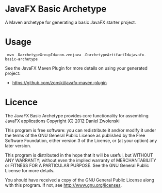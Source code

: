 JavaFX Basic Archetype
======================

A Maven archetype for generating a basic JavaFX starter project.

Usage 
======

```
 mvn -DarchetypeGroupId=com.zenjava -DarchetypeArtifactId=javafx-basic-archetype
```

See the JavaFX Maven Plugin for more details on using your generated project:

* https://github.com/zonski/javafx-maven-plugin


Licence
============

The JavaFX Basic Archetype provides core functionality for assembling JavaFX applications Copyright (C) 2012  Daniel Zwolenski

This program is free software: you can redistribute it and/or modify it under the terms of the GNU General Public License as published by
the Free Software Foundation, either version 3 of the License, or (at your option) any later version.

This program is distributed in the hope that it will be useful, but WITHOUT ANY WARRANTY; without even the implied warranty of
MERCHANTABILITY or FITNESS FOR A PARTICULAR PURPOSE.  See the GNU General Public License for more details.

You should have received a copy of the GNU General Public License along with this program.  If not, see http://www.gnu.org/licenses.
